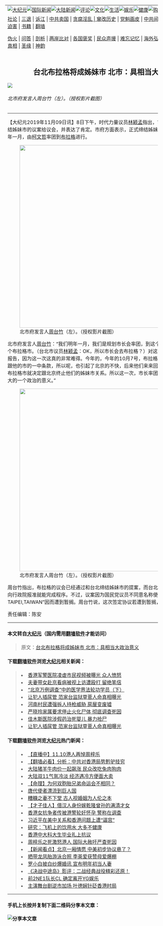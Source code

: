 <a name="1" id="1" target="_blank"></a><span id="1"></span>
<table border="0"><tr><td colspan="2" VALIGN=TOP><a href="https://github.com/cepxz249/djy/blob/master/gb/nsc413.md#1"><img src="https://gitlab.com/szzdlab/www/raw/master/t/djy/1.jpg" title="大纪元"></a><a href="https://github.com/cepxz249/djy/blob/master/gb/n24hr.md#1"><img src="https://gitlab.com/szzdlab/www/raw/master/t/djy/3.jpg" title="国际新闻"></a><a href="https://github.com/cepxz249/djy/blob/master/gb/nsc413.md#1"><img src="https://gitlab.com/szzdlab/www/raw/master/t/djy/4.jpg" title="大陆新闻"></a><a href="https://github.com/cepxz249/djy/blob/master/gb/news392.md#1"><img src="https://gitlab.com/szzdlab/www/raw/master/t/djy/5.jpg" title="评论"></a><a href="https://github.com/cepxz249/djy/blob/master/gb/news2007.md#1"><img src="https://gitlab.com/szzdlab/www/raw/master/t/djy/6.jpg" title="文化"></a><a href="https://github.com/cepxz249/djy/blob/master/gb/news2008.md#1"><img src="https://gitlab.com/szzdlab/www/raw/master/t/djy/7.jpg" title="生活"></a><a href="https://github.com/cepxz249/djy/blob/master/gb/ncyule.md#1"><img src="https://gitlab.com/szzdlab/www/raw/master/t/djy/8.jpg" title="娱乐"></a><a href="https://github.com/cepxz249/djy/blob/master/gb/nsc1002.md#1"><img src="https://gitlab.com/szzdlab/www/raw/master/t/djy/9.jpg" title="健康"><a href="https://www.youlucky.com"><img src="https://gitlab.com/szzdlab/www/raw/master/t/djy/10.jpg" title="购物"></a><a href="https://www.supportepoch.org/donation?utm_medium=epochtimes&utm_source=referral&utm_campaign=donate_button_djyhomepage"><img src="https://gitlab.com/szzdlab/www/raw/master/t/djy/12.jpg" title="捐款"></a></td></tr>
<tr><td colspan="2" VALIGN=TOP><a target="_blank" href="https://github.com/cepxz249/djy/blob/master/gb/9p.md#1">社论</a> | <a target="_blank" href="https://github.com/cepxz249/djy/blob/master/gb/nf5657.md#1">三退</a> | <a target="_blank" href="https://github.com/cepxz249/djy/blob/master/gb/nf6123.md#1">诉江</a> | <a target="_blank" href="https://github.com/cepxz249/djy/blob/master/gb/nf1176117.md#1">中共卖国</a> | <a target="_blank" href="https://github.com/cepxz249/djy/blob/master/gb/nf5773.md#1">贪腐淫乱 | <a target="_blank" href="https://github.com/cepxz249/djy/blob/master/gb/nf1176115.md#1">窜改历史</a> | <a target="_blank" href="https://github.com/cepxz249/djy/blob/master/gb/nf1176107.md#1">党魁画皮</a> | <a target="_blank" href="https://github.com/cepxz249/djy/blob/master/gb/nf1320400.md#1">中共间谍</a> | <a target="_blank" href="https://github.com/cepxz249/djy/blob/master/gb/nf1176114.md#1">破坏传统</a> | <a target="_blank" href="https://github.com/cepxz249/djy/blob/master/gb/nf5287.md#1">恶贯满盈</a> | <a target="_blank" href="https://github.com/cepxz249/djy/blob/master/gb/ncid278.md#1">人权</a> | <a target="_blank" href="https://github.com/cepxz249/djy/blob/master/gb/nf1176111.md#1">迫害</a> | <a target="_blank" href="https://github.com/cepxz249/djy/blob/master/gb/nf1235328.md#1">书籍</a> | <a target="_blank" href="https://github.com/cepxz249/www/blob/master/README.md?zsrh#1">翻墙</a></p><p><a target="_blank" href="https://github.com/cepxz249/djy/blob/master/gb/nf5562.md#1">伪火</a> | <a target="_blank" href="https://github.com/cepxz249/djy/blob/master/gb/nf4378.md#1">问答</a> | <a target="_blank" href="https://github.com/cepxz249/djy/blob/master/gb/nf5792.md#1">剖析</a> | <a target="_blank" href="https://github.com/cepxz249/djy/blob/master/gb/nf5735.md#1">两岸比对</a> | <a target="_blank" href="https://github.com/cepxz249/djy/blob/master/gb/nf6119.md#1">各国褒奖</a> | <a target="_blank" href="https://github.com/cepxz249/djy/blob/master/gb/nf6120.md#1">民众声援</a> | <a target="_blank" href="https://github.com/cepxz249/djy/blob/master/gb/nf1188594.md#1">难忘记忆</a> | <a target="_blank" href="https://github.com/cepxz249/djy/blob/master/gb/nf3180.md#1">海外弘传</a> | <a target="_blank" href="https://github.com/cepxz249/djy/blob/master/gb/nf5410.md#1">万人上访</a> | <a target="_blank" href="https://github.com/cepxz249/ntdtv/blob/master/gb/prog1530_1.md#1">和平抗议</a> | <a target="_blank" href="https://github.com/cepxz249/djy/blob/master/gb/nf4386.md#1">支持</a> | <a target="_blank" href="https://github.com/cepxz249/djy/blob/master/gb/nf4389.md#1">真相</a> | <a target="_blank" href="https://github.com/cepxz249/djy/blob/master/gb/nf5790.md#1">圣缘</a> | <a target="_blank" href="https://github.com/cepxz249/djy/blob/master/gb/nf4786.md#1">神韵</a></td></tr>
<tr><td VALIGN=TOP width="626"><h2 align=center>台北布拉格将成姊妹市 北市：具相当大政治意义</h2>
<img src="http://i.epochtimes.com/assets/uploads/2019/11/019-11-099.49-600x400.jpg" />
<h6>北市府发言人周台竹（左）。（授权影片截图）
</h6>
<hr>
<p>【大纪元2019年11月09日讯】8日下午，时代力量议员<a href="https://github.com/cepxz249/djy/blob/master/gb/tag/%E6%9E%97%E9%A2%96%E5%AD%9F.md">林颖孟</a>指出，市府已经递交与<a href="https://github.com/cepxz249/djy/blob/master/gb/tag/%E5%B8%83%E6%8B%89%E6%A0%BC.md">布拉格</a>缔结姊妹市的议案给议会，并表达了肯定。市府方面表示，正式缔结姊妹市的时间，可能将会在明年一月，由<a href="https://github.com/cepxz249/djy/blob/master/gb/tag/%E6%9F%AF%E6%96%87%E5%93%B2.md">柯文哲</a>率团到<a href="https://github.com/cepxz249/djy/blob/master/gb/tag/%E5%B8%83%E6%8B%89%E6%A0%BC.md">布拉格</a>进行。</p>
<figure id="attachment_11643310" style="width: 600px" class="wp-caption aligncenter"><a href="http://i.epochtimes.com/assets/uploads/2019/11/19-11-09.jpg"><img class="size-large wp-image-11643310" src="http://i.epochtimes.com/assets/uploads/2019/11/19-11-09-600x392.jpg" alt="" width="600" b="392" /></a><figcaption class="wp-caption-text">北市府发言人<a href="https://github.com/cepxz249/djy/blob/master/gb/tag/%E5%91%A8%E5%8F%B0%E7%AB%B9.md">周台竹</a>（左）。（授权影片截图）</figcaption></figure>
<p>北市府发言人<a href="https://github.com/cepxz249/djy/blob/master/gb/tag/%E5%91%A8%E5%8F%B0%E7%AB%B9.md">周台竹</a>：“我们明年一月，我们是规划市长会率团，到这个东欧，东欧国家，包括那个布拉格市。（台北市议员<a href="https://github.com/cepxz249/djy/blob/master/gb/tag/%E6%9E%97%E9%A2%96%E5%AD%9F.md">林颖孟</a>：OK，所以市长会去布拉格？）对这个，这个顺便跟那个议员报告，因为这一次这真的非常难得。今年的，今年的10月7号，布拉格市因为他要检讨，北京市跟他的市的一中条款，所以呢，也引起了北京的不快，后来他们来来回回。这个后来布拉格就，布拉格市就决定跟北京终止他们的姊妹市关系。所以这一次，市长率团到那个布拉格市，有相当大的一个政治的意义。”</p>
<figure id="attachment_11643311" style="width: 600px" class="wp-caption aligncenter"><a href="http://i.epochtimes.com/assets/uploads/2019/11/2019-11-09.51.jpg"><img class="size-large wp-image-11643311" src="http://i.epochtimes.com/assets/uploads/2019/11/2019-11-09.51-600x392.jpg" alt="" width="600" b="392" /></a><figcaption class="wp-caption-text">北市府发言人周台竹（左）。（授权影片截图）</figcaption></figure>
<p>周台竹指出，布拉格的议会已经通过和台北缔结姊妹市的提案，而台北这边，经过市议会通过，向行政院报准就能完成程序。不过，议案因为国民党议员不同意名称使用“THE CITY OF TAIPEI,TAIWAN”因而遭到暂搁。周台竹说，这次签定协议若遭到暂搁，未来变数将会很大。</p>
<p><center><a class="no-margin" src="https://vs.youmaker.com/2019/1109/6cfeb932-14bf-45ca-4155-23870c49271d?r=16x9&amp;s=480x320&amp;d=92" width="600" b="338" frameborder="0" allowfullscreen="allowfullscreen"></a></center>责任编辑：陈安</p>

<hr>

#### 本文转自<a href="http://www.epochtimes.com">大纪元</a>（国内需用<a href="https://git.io/JesJV">翻墙软件</a>才能访问）
> 原文：<a href="http://www.epochtimes.com/gb/19/11/9/n11643302.htm">台北布拉格将成姊妹市 北市：具相当大政治意义</a>


#### 下载<a href="https://git.io/JesJV">翻墙软件</a>浏览<a href="http://www.epochtimes.com">大纪元</a>相关新闻：
> <li><a href="http://www.epochtimes.com/gb/19/8/20/n11466057.htm">香港军警医院凌虐市民视频被曝光 众人愤怒</a></li>
> <li><a href="http://www.epochtimes.com/gb/19/8/4/n11430336.htm">夫妻带女赴京看病被视上访遭殴打 留绝笔信</a></li>
> <li><a href="http://www.epochtimes.com/gb/19/5/31/n11292102.htm">“北京万例调查”中的医学界法轮功学员（下）</a></li>
> <li><a href="http://www.epochtimes.com/gb/19/5/27/n11283222.htm">让犯人插尿管 范家台监狱草菅人命真相曝光</a></li>
> <li><a href="http://www.epochtimes.com/gb/15/10/10/n4546905.htm">河南村民遭强拆人持枪威胁 房屋变废墟</a></li>
> <li><a href="http://www.epochtimes.com/gb/10/9/2/n3013512.htm">严晓玲家属要求停止火化尸体 彻底调查死因</a></li>
> <li><a href="http://www.epochtimes.com/gb/7/9/18/n1838002.htm">佳木斯医院涉假药治死婴儿 暴力抢尸</a></li>
> <li><a href="https://github.com/cepxz249/djy/blob/master/gb/19/5/27/n11283222.md">让犯人插尿管 范家台监狱草菅人命真相曝光</a></li>

#### 下载<a href="https://git.io/JesJV">翻墙软件</a>浏览<a href="http://www.epochtimes.com">大纪元</a>热门新闻：
> <li><a href="http://www.epochtimes.com/gb/19/11/8/n11641005.htm">【直播中】11.10港人再悼周梓乐</a></li>
> <li><a href="http://www.epochtimes.com/gb/19/11/10/n11645136.htm">【翻墙必看】分析：中共对香港局势黔驴技穷</a></li>
> <li><a href="http://www.epochtimes.com/gb/19/11/10/n11645148.htm">大陆猪羊牛肉价一起飙涨 民众改吃兔肉狗肉</a></li>
> <li><a href="http://www.epochtimes.com/gb/19/11/10/n11645125.htm">大陆双11气氛冷淡 经济遇冷方便面大卖</a></li>
> <li><a href="http://www.epochtimes.com/gb/19/10/21/n11602738.htm">【命理】为何双胞胎兄弟命运会不相同？</a></li>
> <li><a href="http://www.epochtimes.com/gb/19/10/11/n11582046.htm">唐代使者漂流到巨人国</a></li>
> <li><a href="http://www.epochtimes.com/gb/15/4/21/n4416242.htm">糟糠之妻不下堂 古人视婚姻为人伦之本</a></li>
> <li><a href="http://www.epochtimes.com/gb/19/10/31/n11625562.htm">【才子佳人】借汉人身份嫁乾隆曾孙的满清才女</a></li>
> <li><a href="http://www.epochtimes.com/gb/19/11/9/n11644424.htm">香港女抗争者传被港警轮奸怀孕 警称在调查</a></li>
> <li><a href="http://www.epochtimes.com/gb/19/11/9/n11643270.htm">习近平在美中关系和香港问题上遭“逼宫”</a></li>
> <li><a href="http://www.epochtimes.com/gb/19/11/9/n11644806.htm">研究：飞机上的饮用水 大多不健康</a></li>
> <li><a href="http://www.epochtimes.com/gb/19/11/8/n11640731.htm">香港中大科大生毕业礼上抗议</a></li>
> <li><a href="http://www.epochtimes.com/gb/19/11/8/n11642402.htm">周梓乐之死激怒港人 国际大赦吁严查死因</a></li>
> <li><a href="http://www.epochtimes.com/gb/19/11/8/n11642658.htm">【新闻看点】北京一厢情愿 中美初步协议悬了？</a></li>
> <li><a href="http://www.epochtimes.com/gb/19/11/8/n11642965.htm">晒带龙凤胎游泳合照 李英爱获赞母爱爆棚</a></li>
> <li><a href="http://www.epochtimes.com/gb/19/11/8/n11641365.htm">罗小白披白纱爆婚讯 宣布明年初当人妻</a></li>
> <li><a href="http://www.epochtimes.com/gb/19/11/9/n11644225.htm">《决战中途岛》影评：二战经典战役精彩还原！</a></li>
> <li><a href="http://www.epochtimes.com/gb/19/11/8/n11641484.htm">前2NE1队长CL 确定离开YG娱乐</a></li>
> <li><a href="http://www.epochtimes.com/gb/19/11/8/n11642401.htm">主演舞台剧逆市加场 叶德娴针砭香港时局</a></li>
<hr>

#### 手机上长按并复制下面二维码分享本文章：<br><br><img src="http://d1p1.ip.zn2.us/v.php?action=qrcode&url=https://github.com/cepxz249/djy/blob/master/gb/19/11/9/n11643302.md%231" title="分享本文章"></td><td VALIGN=TOP><a href="https://github.com/cepxz249/djy/blob/master/gb/16/1/21/n4622075.md?dfh#1" target="_blank"><img src="https://gitlab.com/szzdlab/djy/raw/master/gb/300/wei-f1.jpg" title="中共的伪火骗局"  alt="中共的伪火骗局"></a><br><a href="https://github.com/cepxz249/www/blob/master/README.md?dfh#9" target="_blank"><img src="https://gitlab.com/szzdlab/djy/raw/master/gb/300/yong-h.jpg" title="永恒的见证"  alt="永恒的见证"></a><br><a href="https://github.com/cepxz249/djy/blob/master/gb/13/9/29/n3974789.md?dfh#1" target="_blank"><img src="https://gitlab.com/szzdlab/djy/raw/master/gb/300/shang-lnz.jpg" title="善良女子被中共投男牢"  alt="善良女子被中共投男牢"></a><br><a href="https://github.com/cepxz249/djy/blob/master/gb/16/3/16/n4663449.md?dfh#1" target="_blank"><img src="https://gitlab.com/szzdlab/djy/raw/master/gb/300/huo-z3.jpg" title="警卫目击活摘器官"  alt="警卫目击活摘器官"></a><br><a href="https://github.com/cepxz249/djy/blob/master/gb/16/8/7/n8177641.md?dfh#1" target="_blank"><img src="https://gitlab.com/szzdlab/djy/raw/master/gb/300/huo-z4.jpg" title="证人描述活摘恐怖"  alt="证人描述活摘恐怖"></a><br><a href="https://github.com/cepxz249/djy/blob/master/gb/10/4/19/n2881569.md?dfh#1" target="_blank"><img src="https://gitlab.com/szzdlab/djy/raw/master/gb/300/huo-z1.jpg" title="揭开活摘器官黑幕"  alt="揭开活摘器官黑幕"></a><br><a href="https://github.com/cepxz249/djy/blob/master/gb/10/11/7/n3077476.md?dfh#1" target="_blank"><img src="https://gitlab.com/szzdlab/djy/raw/master/gb/300/ma-ks.jpg" title="马克思的成魔之路"  alt="马克思的成魔之路"></a><br><a href="https://github.com/cepxz249/djy/blob/master/gb/14/6/9/n4173977.md?dfh#1" target="_blank"><img src="https://gitlab.com/szzdlab/djy/raw/master/gb/300/chang-zs.jpg" title="藏字石 蕴天机"  alt="藏字石 蕴天机"></a><br><a href="https://github.com/cepxz249/djy/blob/master/gb/18/5/10/n10381511.md?dfh#1" target="_blank"><img src="https://gitlab.com/szzdlab/djy/raw/master/gb/300/st1.jpg" title="关注3亿人三退"  alt="关注3亿人三退"></a><br><a href="https://github.com/cepxz249/djy/blob/master/gb/18/3/21/n10237682.md?dfh#1" target="_blank"><img src="https://gitlab.com/szzdlab/djy/raw/master/gb/300/jie-t.jpg" title="解体中共复兴中华"  alt="解体中共复兴中华"></a><br><a href="https://github.com/cepxz249/djy/blob/master/gb/9/2/9/n2422991.md?dfh#1" target="_blank"><img src="https://gitlab.com/szzdlab/djy/raw/master/gb/300/gao-zs.jpg" title="中共迫害良心律师"  alt="中共迫害良心律师"></a><br><a href="https://github.com/cepxz249/djy/blob/master/gb/18/12/9/n10900044.md?dfh#1" target="_blank"><img src="https://gitlab.com/szzdlab/djy/raw/master/gb/300/sj1.jpg" title="303万人举报江泽民"  alt="303万人举报江泽民"></a><br><a href="https://github.com/cepxz249/djy/blob/master/gb/18/8/28/n10672014.md?dfh#1" target="_blank"><img src="https://gitlab.com/szzdlab/djy/raw/master/gb/300/sj2.jpg" title="这些官员为何起诉江泽民"  alt="这些官员为何起诉江泽民"></a><br><a href="https://github.com/cepxz249/djy/blob/master/gb/8/12/18/n2367165.md?dfh#1" target="_blank"><img src="https://gitlab.com/szzdlab/djy/raw/master/gb/300/liangan.jpg" title="海峡两岸的强烈对比"  alt="海峡两岸的强烈对比"></a><br><a href="https://github.com/cepxz249/djy/blob/master/gb/15/5/5/n4427238.md?dfh#1" target="_blank"><img src="https://gitlab.com/szzdlab/djy/raw/master/gb/300/jia-ndzl.jpg" title="加拿大总理的贺信"  alt="加拿大总理的贺信"></a><br><a href="https://github.com/cepxz249/djy/blob/master/gb/11/6/17/n3289382.md?dfh#1" target="_blank"><img src="https://gitlab.com/szzdlab/djy/raw/master/gb/300/xiao-wd.jpg" title="探寻真相兼听则明"  alt="探寻真相兼听则明"></a><br><a href="https://github.com/cepxz249/djy/blob/master/gb/18/10/27/n10812623.md?dfh#1" target="_blank"><img src="https://gitlab.com/szzdlab/djy/raw/master/gb/300/yindu.jpg" title="印度媒体报道东方"  alt="印度媒体报道东方"></a><br><a href="https://github.com/cepxz249/djy/blob/master/gb/18/6/9/n10469652.md?dfh#1" target="_blank"><img src="https://gitlab.com/szzdlab/djy/raw/master/gb/300/xie-j.jpg" title="不一样的海外校园"  alt="不一样的海外校园"></a><br><a href="https://github.com/cepxz249/djy/blob/master/gb/7/4/5/n1669415.md?dfh#1" target="_blank"><img src="https://gitlab.com/szzdlab/djy/raw/master/gb/300/li-up.jpg" title="从大师到徒弟的传奇"  alt="从大师到徒弟的传奇"></a><br><a href="https://github.com/cepxz249/djy/blob/master/gb/17/5/26/n9191512.md?dfh#1" target="_blank"><img src="https://gitlab.com/szzdlab/djy/raw/master/gb/300/zfl2.jpg" title="亿万人与东方一本奇书"  alt="亿万人与东方一本奇书"></a><br><a href="https://github.com/cepxz249/djy/blob/master/gb/13/11/27/n4020290.md?dfh#1" target="_blank"><img src="https://gitlab.com/szzdlab/djy/raw/master/gb/300/zhen-h.jpg" title="大陆见不到的震撼场面"  alt="大陆见不到的震撼场面"></a><br><a href="https://github.com/cepxz249/djy/blob/master/gb/15/7/17/n4482910.md?dfh#1" target="_blank"><img src="https://gitlab.com/szzdlab/djy/raw/master/gb/300/dalu-sk.jpg" title="人心向善 大陆当初盛况"  alt="人心向善 大陆当初盛况"></a><br><a href="https://github.com/cepxz249/djy/blob/master/gb/9/10/15/n2689419.md?dfh#1" target="_blank"><img src="https://gitlab.com/szzdlab/djy/raw/master/gb/300/zfl1.jpg" title="追寻真理 这书讲什么"  alt="追寻真理 这书讲什么"></a><br><a href="https://github.com/cepxz249/www/blob/master/README.md?dfh#1" target="_blank"><img src="https://gitlab.com/szzdlab/djy/raw/master/gb/300/fq1.jpg" title="下载免费翻墙软件"  alt="下载免费翻墙软件"></a><br></td></tr></table>
